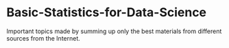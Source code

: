 # Basic-Statistics-for-Data-Science
Important topics made by summing up only the best materials from different sources from the Internet. 
